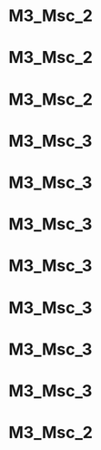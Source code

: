 # M3_Msc_2
# M3_Msc_2
# M3_Msc_2
# M3_Msc_3
# M3_Msc_3
# M3_Msc_3
# M3_Msc_3
# M3_Msc_3
# M3_Msc_3
# M3_Msc_3
# M3_Msc_2
